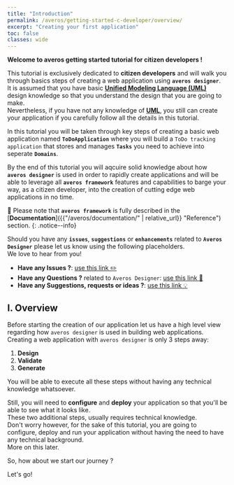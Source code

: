 ```yaml
---
title: "Introduction"
permalink: /averos/getting-started-c-developer/overview/
excerpt: "Creating your first application"
toc: false
classes: wide
---
```


**Welcome to averos getting started tutorial for citizen developers !** <br/>

This tutorial is exclusively dedicated to **citizen developers** and will walk you through basics steps of creating a web application using **`averos designer`**. <br/>
It is assumed that you have basic [**Unified Modeling Language (UML)**](https://en.wikipedia.org/wiki/Unified_Modeling_Language "Unified Modeling Language (UML)") design knowledge so that you understand the design that you are going to make.<br/>
Nevertheless, if you have not any knowledge of [**UML**](https://en.wikipedia.org/wiki/Unified_Modeling_Language "Unified Modeling Language (UML)"), you still can create your application if you carefully follow all the details in this tutorial. <br/>

In this tutorial you will be taken through key steps of creating a basic web application named **`ToDoApplication`** where you will build a `ToDo tracking application` that stores and manages **`Tasks`** you need to achieve into seperate **`Domains`**. <br/>

By the end of this tutorial you will aqcuire solid knowledge about how **`averos designer`** is used in order to rapidly create applications and will be able to leverage all **`averos framework`** features and capabilities to barge your way, as a citizen developer, into the creation of cutting edge web applications in no time. <br/>

🚩 Please note that **`averos framework`** is fully described in the  [**Documentation**]({{"/averos/documentation/" | relative_url}} "Reference") section.
{: .notice--info}

Should you have any **`issues`**, **`suggestions`** or **`enhancements`** related to **`Averos Designer`** please let us know using the following placeholders. <br/>
We love to hear from you!

- **Have any Issues ?**: [use this link ✏️](https://github.com/averos-io/averos-io-starter/issues "averos-io-starter github issues placeholder")  
- **Have any Questions ?** related to `Averos Designer`: [use this link 🙋](https://github.com/averos-io/averos-io-starter/discussions/5 "Questions")
- **Have any Suggestions, requests or ideas ?**: [use this link 💡](https://github.com/averos-io/averos-io-starter/discussions/7 "Suggestions, Requests, New Ideas")


## **I. Overview**

Before starting the creation of our application let us have a high level view regarding how `averos designer` is used in building web applications. <br/> 
Creating a web application with `averos designer` is only 3 steps away:

1. **Design** 
2. **Validate**
3. **Generate**

You will be able to execute all these steps without having any technical knowledge whatsoever.<br/>

Still, you will need to **configure** and **deploy** your application so that you'll be able to see what it looks like.<br/>
These two additional steps, usually requires technical knowledge. <br/>
Don't worry however, for the sake of this tutorial, you are going to configure, deploy and run your application without having the need to have any technical background.<br/>
More on this later.

So, how about we start our journey ?<br/>

Let's go!